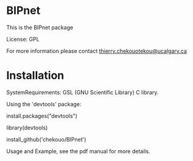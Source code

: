 # BIPnet


 This is the BIPnet package

 License: GPL

 For more information please contact thierry.chekouotekou@ucalgary.ca

# Installation

SystemRequirements: GSL (GNU Scientific Library) C library.

Using the 'devtools' package:

install.packages("devtools")

library(devtools)

install_github('chekouo/BIPnet')

Usage and Example, see the pdf manual for more details.
